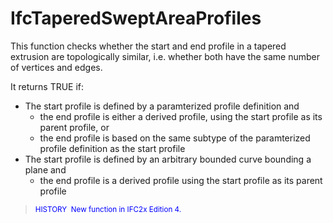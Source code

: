 # IfcTaperedSweptAreaProfiles

This function checks whether the start and end profile in a tapered extrusion are topologically similar, i.e. whether both have the same number of vertices and edges.

It returns TRUE if:

* The start profile is defined by a paramterized profile definition and
    * the end profile is either a derived profile, using the start profile as its parent profile, or
    * the end profile is based on the same subtype of the paramterized profile definition as the start profile
* The start profile is defined by an arbitrary bounded curve bounding a plane and
    * the end profile is a derived profile using the start profile as its parent profile

> <small><font color="#0000FF">HISTORY  New function in
IFC2x Edition 4.</font></small>
